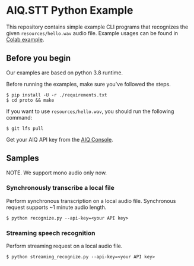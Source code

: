 # AIQ.STT Python Example

This repository contains simple example CLI programs that recognizes the given
`resources/hello.wav` audio file. Example usages can be found in [Colab example](https://colab.research.google.com/drive/1xT8vJnEcROI7a_4xA8E8sZtsK2_4lh9u#scrollTo=6pTb9KvAgV5E).

## Before you begin

Our examples are based on python 3.8 runtime.

Before running the examples, make sure you've followed the steps.

```shell
$ pip install -U -r ./requirements.txt
$ cd proto && make
```

If you want to use `resources/hello.wav`, you should run the following command:

```
$ git lfs pull
```

Get your AIQ API key from the
[AIQ Console](https://aiq.skelterlabs.com/console).

## Samples

NOTE. We support mono audio only now.

### Synchronously transcribe a local file

Perform synchronous transcription on a local audio file.
Synchronous request supports ~1 minute audio length.

```shell
$ python recognize.py --api-key=<your API key>
```

### Streaming speech recognition

Perform streaming request on a local audio file.

```shell
$ python streaming_recognize.py --api-key=<your API key>
```
